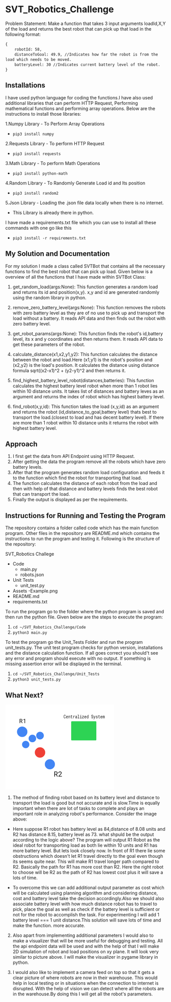 # SVT_Robotics_Challenge

Problem Statement: Make a function that takes 3 input arguments loadId,X,Y of the load and returns the best robot that can pick up that load in the following format:
```
{
    robotId: 58,
    distanceToGoal: 49.9, //Indicates how far the robot is from the load which needs to be moved.
    batteryLevel: 30 //Indicates current battery level of the robot.
}
```
## Installations
I have used python language for coding the functions.I have also used additional libraries that can perform HTTP Request, Performing mathematical functions and performing array operations. Below are the instructions to install those libraries:

1.Numpy Library - To Perform Array Operations
- ```pip3 install numpy```

2.Requests Library - To perform HTTP Request
- ```pip3 install requests```

3.Math Library - To perform Math Operations
- ```pip3 install python-math```

4.Random Library - To Randomly Generate Load id and Its position
- ```pip3 install random2```

5.Json Library - Loading the .json file data locally when there is no internet.
- This Library is already there in python.

I have made a requirements.txt file which you can use to install all these commands with one go like this
- ```pip3 install -r requirements.txt```

## My Solution and Documentation
For my solution I made a class called SVTBot that contains all the necessary functions to find the best robot that can pick up load. Given below is a overview of all the functions that I have made within SVTBot Class:

1. get_random_load(args:None): This function generates a random load and returns its id and position(x,y). x,y and id are generated randomly using the random library in python.

2. remove_zero_battery_level(args:None): This function removes the robots with zero battery level as they are of no use to pick up and transport the load without a battery. It reads API data and then finds out the robot with zero battery level.

3. get_robot_params(args:None): This function finds the robot's id,battery level, its x and y coordinates and then returns them. It reads API data to get these parameters of the robot.

4. calculate_distance(x1,x2,y1,y2): This function calculates the distance between the robot and load.Here (x1,y1) is the robot's position and (x2,y2) is the load's position. It calculates the distance using distance formula sqrt((x2-x1)^2 + (y2-y1)^2 and then returns it.

5. find_highest_battery_level_robot(distances,batteries): This function calculates the highest battery level robot when more than 1 robot lies within 10 distance units. It takes list of distances and battery leves as an argument and returns the index of robot which has highest battery level.

6. find_robot(x,y,id): This function takes the load (x,y,id) as an argument and returns the robot (id,distance_to_goal,battery level) thats best to transport the load.(closest to load and has decent battery level). If there are more than 1 robot within 10 distance units it returns the robot with highest battery level.

## Approach
1. I first get the data from API Endpoint using HTTP Request.
2. After getting the data the program remove all the robots which have zero battery levels.
3. After that the program generates random load configuration and feeds it to the function which find the robot for transporting that load.
4. The function calculates the distance of each robot from the load and then with help of that distance and battery levels finds the best robot that can transport the load.
5. Finally the output is displayed as per the requirements.

## Instructions for Running and Testing the Program
The repository contains a folder called code which has the main function program. Other files in the repository are README.md which contains the instructions to run the program and testing it. Following is the structure of the repository:

SVT_Robotics Challege
- Code
  - main.py
  - robots.json
- Unit Tests
  - unit_test.py
- Assets
  -Example.png
- README.md
- requirements.txt

To run the program go to the folder where the python program is saved and then run the python file. Given below are the steps to execute the program:

1. ```cd ~/SVT_Robotics_Challenge/Code```
2. ```python3 main.py```

To test the program go the Unit_Tests Folder and run the program unit_tests.py. The unit test program checks for python version, installations and the distance calculation function. If all goes correct you should't see any error and program should execute with no output. If something is missing assertion error will be displayed in the terminal.

1. ```cd ~/SVT_Robotics_Challenge/Unit_Tests```
2. ```python3 unit_tests.py```

## What Next?
![node_graph](Asset/Example.png)

1. The method of finding robot based on its battery level and distance to transport the load is good but not accurate and is slow.Time is equally important when there are lot of tasks to complete and plays an important role in analyzing robot's performance. Consider the image above:

- Here suppose R1 robot has battery level as 84,distance of 8.08 units and R2 has distance 8.15, battery level as 73. what shpuld be the output according to the logic above? The program will output R1 Robot as the ideal robot for transporting load as both lie within 10 units and R1 has more battery level. But lets look closely now. In front of R1 there lie some obstructions which doesn't let R1 travel directly to the goal even though its seems quite near. This will make R1 travel longer path compared to R2. Basically the path for R1 has more cost than R2. Here the right robot to choose will be R2 as the path of R2 has lowest cost plus it will save a lots of time. 

- To overcome this we can add additional output parameter as cost which will be calculated using planning algorithm and considering distance, cost and battery level take the decision accordingly.Also we should also associate battery level with how much distance robot has to travel to pick, place the goal as well as check if the battery level is sufficient or not for the robot to accomplish the task. For experimenting I will add 1 battery level === 1 unit distance.This solution will save lots of time and make the function. more accurate.

2. Also apart from implementing additional parameters I would also to make a visualizer that will be more useful for debugging and testing. All the api endpoint data will be used and with the help of that I will make 2D simulation of robot and load positions on xy plane. It will look very similar to picture above. I will make the visualizer in pygame library in python.

3. I would also like to implement a camera feed on top so that it gets a clear picture of where robots are now in their warehouse. This would help in local testing or in situations when the connection to internet is disrupted. With the help of vision we can detect where all the robots are in the warehouse.By doing this I will get all the robot's parameters.